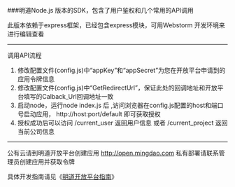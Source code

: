 ﻿###明道Node.js 版本的SDK，包含了用户鉴权和几个常用的API调用

此版本依赖于express框架，已经包含express模块，可用Webstorm 开发环境来进行编辑查看
***
调用API流程  
1. 修改配置文件(config.js)中“appKey”和“appSecret”为您在开放平台申请到的应用令牌信息  
2. 修改配置文件(config.js)中“GetRedirectUrl”，保证此处的回调地址和开放平台填写的Calback_Url回调地址一致  
3. 启动node，运行node index.js 后  ,访问浏览器在config.js配置的host和端口号启动应用， http://host:port/default 即可获取授权  
4. 授权成功后可以访问 /current_user 返回用户信息 或者 /current_project 返回当前公司信息  
***
公有云请到明道开放平台创建应用 <http://open.mingdao.com> 私有部署请联系管理员创建应用并获取令牌


具体开发指南请见《[明道开放平台指南](http://open.mingdao.com/md_develop_tread.html)》
